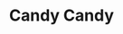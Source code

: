 --- 
title: "Candy Candy"
publishdate: "2019-8-27T16:48:46+02:00"
src: "https://365manga.net/manga/candy-candy"
image: "https://data.365manga.net/images/thumbnails/6368-candy-candy.jpg"
description: "Candy Candy is primarily a love story. Candy's first love was a character named Anthony Adley, but the series is remembered by the majority of fans as a result of her heartbreaking separation from her true love and soul mate, Terence 'Terry' Grantchester. A recurrent story arc in the series is the 'Prince of the Hill', a mysterious boy Candy met as a child and never saw again. His identity…"
---